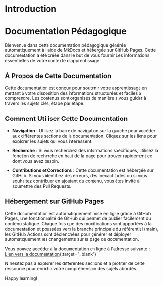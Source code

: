 # Introduction

# Documentation Pédagogique

Bienvenue dans cette documentation pédagogique générée automatiquement à l'aide de MkDocs et hébergée sur GitHub Pages. Cette documentation a été créée dans le but de vous fournir Les informations essentielles de votre contexte d'apprentissage.

## À Propos de Cette Documentation

Cette documentation est conçue pour soutenir votre apprentissage en mettant à votre disposition des informations structurées et faciles à comprendre. Les contenus sont organisés de manière à vous guider à travers les sujets clés, étape par étape.

## Comment Utiliser Cette Documentation

- **Navigation** : Utilisez la barre de navigation sur la gauche pour accéder aux différentes sections de la documentation. Cliquez sur les liens pour explorer les sujets qui vous intéressent.

- **Recherche** : Si vous recherchez des informations spécifiques, utilisez la fonction de recherche en haut de la page pour trouver rapidement ce dont vous avez besoin.

- **Contributions et Corrections** : Cette documentation est hébergée sur GitHub. Si vous identifiez des erreurs, des inexactitudes ou si vous souhaitez contribuer en ajoutant du contenu, vous êtes invité à soumettre des Pull Requests.

## Hébergement sur GitHub Pages

Cette documentation est automatiquement mise en ligne grâce à GitHub Pages, une fonctionnalité de GitHub qui permet de publier facilement du contenu statique. Chaque fois que des modifications sont apportées à la documentation et poussées vers la branche principale du référentiel (main), les GitHub Actions sont déclenchées pour générer et déployer automatiquement les changements sur la page de documentation.

Vous pouvez accéder à la documentation en ligne à l'adresse suivante : [Lien vers la documentation](https://squidfunk.github.io/mkdocs-material/publishing-your-site/){:target="_blank"}

N'hésitez pas à explorer les différentes sections et à profiter de cette ressource pour enrichir votre compréhension des sujets abordés.

Happy learning!
